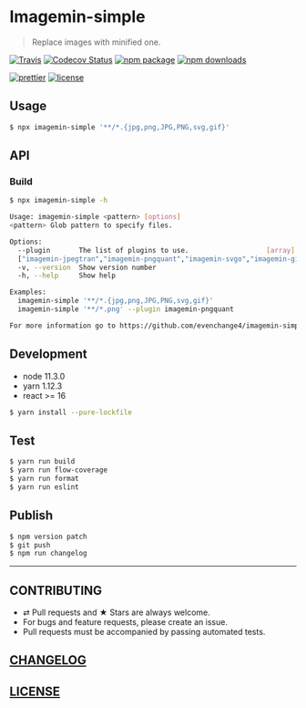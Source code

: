 # Imagemin-simple

> Replace images with minified one.

[![Travis][build-badge]][build]
[![Codecov Status][codecov-badge]][codecov]
[![npm package][npm-badge]][npm]
[![npm downloads][npm-downloads]][npm]

[![prettier][prettier-badge]][prettier]
[![license][license-badge]][license]

## Usage

```bash
$ npx imagemin-simple '**/*.{jpg,png,JPG,PNG,svg,gif}'
```

## API

### Build

```bash
$ npx imagemin-simple -h

Usage: imagemin-simple <pattern> [options]
<pattern> Glob pattern to specify files.

Options:
  --plugin       The list of plugins to use.                   [array] [default:
  ["imagemin-jpegtran","imagemin-pngquant","imagemin-svgo","imagemin-gifsicle"]]
  -v, --version  Show version number                                   [boolean]
  -h, --help     Show help                                             [boolean]

Examples:
  imagemin-simple '**/*.{jpg,png,JPG,PNG,svg,gif}'
  imagemin-simple '**/*.png' --plugin imagemin-pngquant

For more information go to https://github.com/evenchange4/imagemin-simple
```

## Development

- node 11.3.0
- yarn 1.12.3
- react >= 16

```bash
$ yarn install --pure-lockfile
```

## Test

```bash
$ yarn run build
$ yarn run flow-coverage
$ yarn run format
$ yarn run eslint
```

## Publish

```bash
$ npm version patch
$ git push
$ npm run changelog
```

---

## CONTRIBUTING

- ⇄ Pull requests and ★ Stars are always welcome.
- For bugs and feature requests, please create an issue.
- Pull requests must be accompanied by passing automated tests.

## [CHANGELOG](CHANGELOG.md)

## [LICENSE](LICENSE)

[build-badge]: https://travis-ci.com/evenchange4/imagemin-simple.svg?branch=master
[build]: https://travis-ci.com/evenchange4/imagemin-simple
[npm-badge]: https://img.shields.io/npm/v/imagemin-simple.svg?style=flat-square
[npm]: https://www.npmjs.org/package/imagemin-simple
[codecov-badge]: https://img.shields.io/codecov/c/github/evenchange4/imagemin-simple.svg?style=flat-square
[codecov]: https://codecov.io/github/evenchange4/imagemin-simple?branch=master
[npm-downloads]: https://img.shields.io/npm/dt/imagemin-simple.svg?style=flat-square
[license-badge]: https://img.shields.io/npm/l/imagemin-simple.svg?style=flat-square
[license]: http://michaelhsu.mit-license.org/
[prettier-badge]: https://img.shields.io/badge/styled_with-prettier-ff69b4.svg?style=flat-square
[prettier]: https://github.com/prettier/prettier
